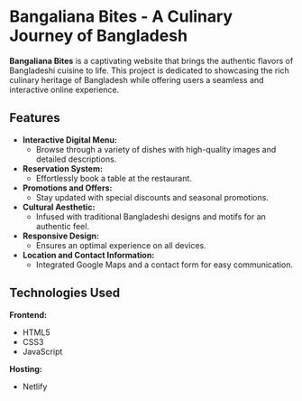 # Bangaliana Bites - A Culinary Journey of Bangladesh

**Bangaliana Bites** is a captivating website that brings the authentic flavors of Bangladeshi cuisine to life. This project is dedicated to showcasing the rich culinary heritage of Bangladesh while offering users a seamless and interactive online experience.

## Features

* **Interactive Digital Menu:**
    * Browse through a variety of dishes with high-quality images and detailed descriptions.
* **Reservation System:**
    * Effortlessly book a table at the restaurant.
* **Promotions and Offers:**
    * Stay updated with special discounts and seasonal promotions.
* **Cultural Aesthetic:**
    * Infused with traditional Bangladeshi designs and motifs for an authentic feel.
* **Responsive Design:**
    * Ensures an optimal experience on all devices.
* **Location and Contact Information:**
    * Integrated Google Maps and a contact form for easy communication.

## Technologies Used

**Frontend:**

* HTML5
* CSS3
* JavaScript

**Hosting:**

* Netlify


